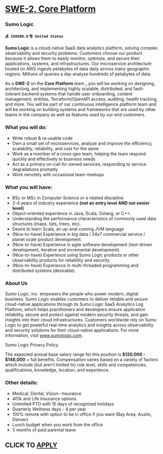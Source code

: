 # [SWE-2, Core Platform](https://www.remotewlb.com/apply/swe-2-core-platform)  
### Sumo Logic  
#### `💰 268000.0` `🌎 United States`  

**Sumo Logic** is a cloud-native SaaS data analytics platform, solving complex observability and security problems. Customers choose our product because it allows them to easily monitor, optimize, and secure their applications, systems, and infrastructures. Our microservice architecture hosted on AWS ingests petabytes of data daily across many geographic regions. Millions of queries a day analyze hundreds of petabytes of data.

As a **SWE-2** on the **Core Platform** team **,** you will be working on designing, architecting, and implementing highly scalable, distributed, and fault-tolerant backend systems that handle user onboarding, content management, entities, Terraform/OpenAPI access, auditing, health tracking, and more. You will be part of our continuous intelligence platform team and will be working on building systems and frameworks that are used by other teams in the company as well as features used by our end customers.

### What you will do:

  * Write robust & re-usable code
  * Own a small set of microservices, analyze and improve the efficiency, scalability, reliability, and cost for the same
  * Work as a member of a cross-geo team, helping the team respond quickly and effectively to business needs
  * Act as a primary on-call for owned services, responding to service degradations promptly
  * Work remotely with occasional team meetups 

### What you will have:

  * BSc or MSc in Computer Science or a related discipline.
  * 2-4 years of industry experience **(not an entry level AND not senior level)**
  * Object-oriented experience in Java, Scala, Golang, or C++.
  * Understanding the performance characteristics of commonly used data structures (maps, lists, trees, etc).
  * Desire to learn Scala, an up-and-coming JVM language 
  * (Nice-to-have) Experience in big data / 24x7 commercial service / planet scale product development.
  * (Nice-to-have) Experience in agile software development (test-driven development, iterative and incremental development).
  * (Nice-to-have) Experience using Sumo Logic products or other observability products for reliability and security. 
  * (Nice-to-have) Experience in multi-threaded programming and distributed systems (desirable).

### About Us

Sumo Logic, Inc. empowers the people who power modern, digital business. Sumo Logic enables customers to deliver reliable and secure cloud-native applications through its Sumo Logic SaaS Analytics Log Platform, which helps practitioners and developers ensure application reliability, secure and protect against modern security threats, and gain insights into their cloud infrastructures. Customers worldwide rely on Sumo Logic to get powerful real-time analytics and insights across observability and security solutions for their cloud-native applications. For more information, visit www.sumologic.com.

Sumo Logic Privacy Policy

The expected annual base salary range for this position is **$120,000 - $148,000** \+ full benefits. Compensation varies based on a variety of factors which include (but aren’t limited to) role level, skills and competencies, qualifications, knowledge, location, and experience.

### Other details:

  * Medical, Dental, Vision- Insurance
  * 401k and Life Insurance options
  * Unlimited PTO with 15 days of recognized holidays
  * Quarterly Wellness days - 4 per year
  * 100% remote with option to be in office if you want (Bay Area, Austin, Denver)
  * Lunch budget when you work from the office
  * 3 months of paid parental leave

  
## CLICK TO [APPLY](https://www.remotewlb.com/apply/swe-2-core-platform)

